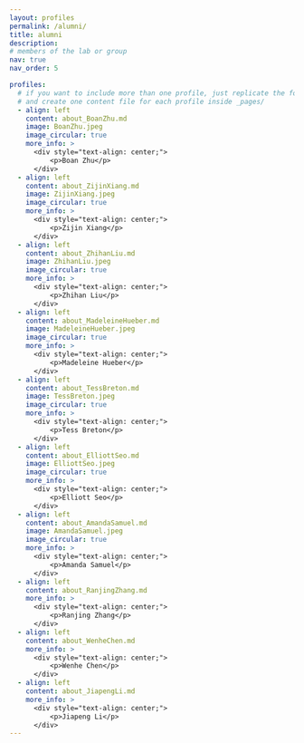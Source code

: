 ```yaml
---
layout: profiles
permalink: /alumni/
title: alumni
description: 
# members of the lab or group
nav: true
nav_order: 5

profiles:
  # if you want to include more than one profile, just replicate the following block
  # and create one content file for each profile inside _pages/
  - align: left
    content: about_BoanZhu.md
    image: BoanZhu.jpeg
    image_circular: true 
    more_info: >
      <div style="text-align: center;">
          <p>Boan Zhu</p>
      </div>
  - align: left
    content: about_ZijinXiang.md
    image: ZijinXiang.jpeg
    image_circular: true 
    more_info: >
      <div style="text-align: center;">
          <p>Zijin Xiang</p>
      </div>
  - align: left
    content: about_ZhihanLiu.md
    image: ZhihanLiu.jpeg
    image_circular: true 
    more_info: >
      <div style="text-align: center;">
          <p>Zhihan Liu</p>
      </div>
  - align: left
    content: about_MadeleineHueber.md
    image: MadeleineHueber.jpeg
    image_circular: true 
    more_info: >
      <div style="text-align: center;">
          <p>Madeleine Hueber</p>
      </div>
  - align: left
    content: about_TessBreton.md
    image: TessBreton.jpeg
    image_circular: true 
    more_info: >
      <div style="text-align: center;">
          <p>Tess Breton</p>
      </div>
  - align: left
    content: about_ElliottSeo.md
    image: ElliottSeo.jpeg
    image_circular: true 
    more_info: >
      <div style="text-align: center;">
          <p>Elliott Seo</p>
      </div>
  - align: left
    content: about_AmandaSamuel.md
    image: AmandaSamuel.jpeg
    image_circular: true 
    more_info: >
      <div style="text-align: center;">
          <p>Amanda Samuel</p>
      </div>
  - align: left
    content: about_RanjingZhang.md
    more_info: >
      <div style="text-align: center;">
          <p>Ranjing Zhang</p>
      </div>
  - align: left
    content: about_WenheChen.md
    more_info: >
      <div style="text-align: center;">
          <p>Wenhe Chen</p>
      </div>
  - align: left
    content: about_JiapengLi.md
    more_info: >
      <div style="text-align: center;">
          <p>Jiapeng Li</p>
      </div>
---
```

